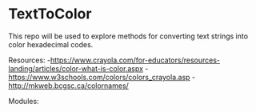 # TextToColor
This repo will be used to explore methods for converting text strings into color hexadecimal codes. 


Resources:
-https://www.crayola.com/for-educators/resources-landing/articles/color-what-is-color.aspx
-https://www.w3schools.com/colors/colors_crayola.asp
-http://mkweb.bcgsc.ca/colornames/

Modules:
